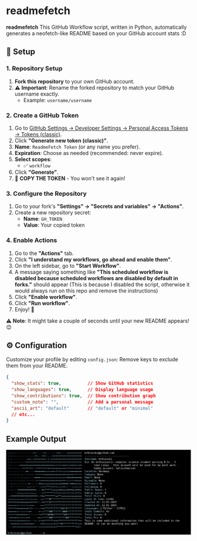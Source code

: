 <!--- START OF DELETION --->
# readmefetch

**readmefetch** This GitHub Workflow script, written in Python, automatically generates a neofetch-like README based on your GitHub account stats :D

## 🚀 Setup

### 1. Repository Setup
1. **Fork this repository** to your own GitHub account.
2. ⚠️ **Important**: Rename the forked repository to match your GitHub username exactly.
   - Example: `username/username`

### 2. Create a GitHub Token
1. Go to [GitHub Settings → Developer Settings → Personal Access Tokens → Tokens (classic)](https://github.com/settings/tokens).
2. Click **"Generate new token (classic)"**.
3. **Name**: `ReadmeFetch Token` (or any name you prefer).
4. **Expiration**: Choose as needed (recommended: never expire).
5. **Select scopes**:
   - ✅ `workflow`
6. Click **"Generate"**.
7. 📝 **COPY THE TOKEN** - You won't see it again!

### 3. Configure the Repository
1. Go to your fork's **"Settings" → "Secrets and variables" → "Actions"**.
2. Create a new repository secret:
   - **Name**: `GH_TOKEN`
   - **Value**: Your copied token

### 4. Enable Actions
1. Go to the **"Actions"** tab.
2. Click **"I understand my workflows, go ahead and enable them"**.
3. On the left sidebar, go to **"Start Workflow"**.
4. A message saying something like **"This scheduled workflow is disabled because scheduled workflows are disabled by default in forks."** should appear (This is because I disabled the script, otherwise it would always run on this repo and remove the instructions)
5. Click **"Enable workflow"**.
6. Click **"Run workflow"**.
7. Enjoy! 🎉

⚠️ **Note**: It might take a couple of seconds until your new README appears! 😊

## ⚙️ Configuration

Customize your profile by editing `config.json`:
Remove keys to exclude them from your README.

```json
{
  "show_stats": true,          // Show GitHub statistics
  "show_languages": true,      // Display language usage
  "show_contributions": true,  // Show contribution graph
  "custom_note": "",           // Add a personal message
  "ascii_art": "default"       // "default" or "minimal"
  // etc...
}
```


## Example Output

<!--- END OF DELETION --->

<div align='center'>
  <img src='out/fetch.png' alt='Github Fetch'>
</div>
